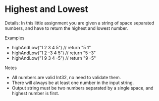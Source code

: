 # Highest and Lowest

Details: 
In this little assignment you are given a string of space separated numbers, and have to return the highest and lowest number.

Examples
* highAndLow("1 2 3 4 5")  // return "5 1"
* highAndLow("1 2 -3 4 5") // return "5 -3"
* highAndLow("1 9 3 4 -5") // return "9 -5"

Notes
* All numbers are valid Int32, no need to validate them.
* There will always be at least one number in the input string.
* Output string must be two numbers separated by a single space, and highest number is first.
